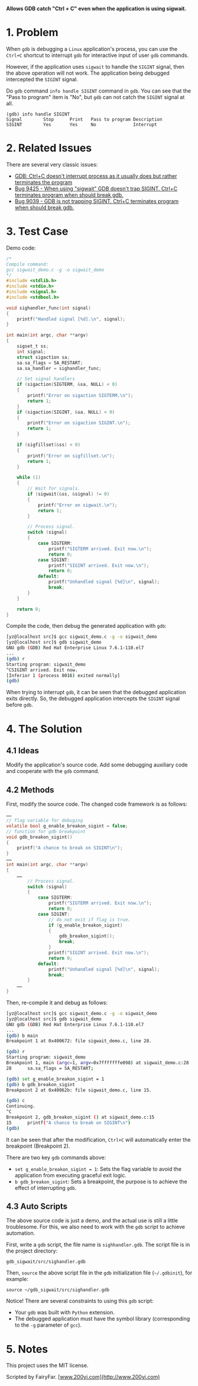 **Allows GDB catch "Ctrl + C" even when the application is using sigwait.**

# 1. Problem

When `gdb` is debugging a `Linux` application's process, you can use the `Ctrl+C` shortcut to interrupt `gdb` for interactive input of user `gdb` commands.

However, if the application uses `sigwait` to handle the `SIGINT` signal, then the above operation will not work. The application being debugged intercepted the `SIGINT` signal.

Do `gdb` command `info handle SIGINT` command in `gdb`. You can see that the "Pass to program" item is "No", but `gdb` can not catch the `SIGINT` signal at all.

```
(gdb) info handle SIGINT
Signal        Stop      Print   Pass to program Description
SIGINT        Yes       Yes     No              Interrupt
```

# 2. Related Issues

There are several very classic issues:

* [GDB: Ctrl+C doesn't interrupt process as it usually does but rather terminates the program](https://stackoverflow.com/questions/5857300/gdb-ctrlc-doesnt-interrupt-process-as-it-usually-does-but-rather-terminates-t)
* [Bug 9425 - When using "sigwait" GDB doesn't trap SIGINT. Ctrl+C terminates program when should break gdb.](https://sourceware.org/bugzilla/show_bug.cgi?id=9425)
* [Bug 9039 - GDB is not trapping SIGINT. Ctrl+C terminates program when should break gdb.](https://bugzilla.kernel.org/show_bug.cgi?id=9039)

# 3. Test Case

Demo code:

```c
/*
Compile command:
gcc sigwait_demo.c -g -o sigwait_demo
*/
#include <stdlib.h>
#include <stdio.h>
#include <signal.h>
#include <stdbool.h>

void sighandler_func(int signal)
{
	printf("Handled signal [%d].\n", signal);
}

int main(int argc, char **argv)
{
	sigset_t ss;
	int signal;
	struct sigaction sa;
	sa.sa_flags = SA_RESTART;
	sa.sa_handler = sighandler_func;

	// Set signal handlers
	if (sigaction(SIGTERM, &sa, NULL) < 0)
	{
		printf("Error on sigaction SIGTERM.\n");
		return 1;
	}
	if (sigaction(SIGINT, &sa, NULL) < 0)
	{
		printf("Error on sigaction SIGINT.\n");
		return 1;
	}

	if (sigfillset(&ss) < 0)
	{
		printf("Error on sigfillset.\n");
		return 1;
	}

	while (1)
	{
		// Wait for signals.
		if (sigwait(&ss, &signal) != 0)
		{
			printf("Error on sigwait.\n");
			return 1;
		}

		// Process signal.
		switch (signal)
		{
			case SIGTERM:
				printf("SIGTERM arrived. Exit now.\n");
				return 0;
			case SIGINT:
				printf("SIGINT arrived. Exit now.\n");
				return 0;
			default:
				printf("Unhandled signal [%d]\n", signal);
				break;
		}
	}

	return 0;
}
```

Compile the code, then debug the generated application with `gdb`:

```bash
[yz@localhost src]$ gcc sigwait_demo.c -g -o sigwait_demo
[yz@localhost src]$ gdb sigwait_demo
GNU gdb (GDB) Red Hat Enterprise Linux 7.6.1-110.el7
...
(gdb) r
Starting program: sigwait_demo 
^CSIGINT arrived. Exit now.
[Inferior 1 (process 8016) exited normally]
(gdb) 
```

When trying to interrupt `gdb`, it can be seen that  the debugged application exits directly. So, the debugged application intercepts the `SIGINT` signal before `gdb`.

# 4. The Solution

## 4.1 Ideas

Modify the application's source code. Add some debugging auxiliary code and cooperate with the `gdb` command.

## 4.2 Methods

First, modify the source code. The changed code framework is as follows:

```c
……
// flag variable for debuging
volatile bool g_enable_breakon_sigint = false;
// function for gdb breakpoint
void gdb_breakon_sigint()
{
	printf("A chance to break on SIGINT\n");
}
……
int main(int argc, char **argv)
{
	……
		// Process signal.
		switch (signal)
		{
			case SIGTERM:
				printf("SIGTERM arrived. Exit now.\n");
				return 0;
			case SIGINT:
				// do not exit if flag is true.
				if (g_enable_breakon_sigint)
				{
					gdb_breakon_sigint();
					break;
				}
				printf("SIGINT arrived. Exit now.\n");
				return 0;
			default:
				printf("Unhandled signal [%d]\n", signal);
				break;
		}
	……
}
```

Then, re-compile it and debug as follows:

```bash
[yz@localhost src]$ gcc sigwait_demo.c -g -o sigwait_demo
[yz@localhost src]$ gdb sigwait_demo
GNU gdb (GDB) Red Hat Enterprise Linux 7.6.1-110.el7
...
(gdb) b main
Breakpoint 1 at 0x400672: file sigwait_demo.c, line 28.

(gdb) r
Starting program: sigwait_demo 
Breakpoint 1, main (argc=1, argv=0x7fffffffe098) at sigwait_demo.c:28
28		sa.sa_flags = SA_RESTART;

(gdb) set g_enable_breakon_sigint = 1
(gdb) b gdb_breakon_sigint
Breakpoint 2 at 0x40062b: file sigwait_demo.c, line 15.

(gdb) c
Continuing.
^C
Breakpoint 2, gdb_breakon_sigint () at sigwait_demo.c:15
15		printf("A chance to break on SIGINT\n")
(gdb)
```

It can be seen that after the modification,  `Ctrl+C` will automatically enter the breakpoint (Breakpoint 2).

There are two key `gdb` commands above:

* `set g_enable_breakon_sigint = 1`: Sets the flag variable to avoid the application from executing graceful exit logic.
* `b gdb_breakon_sigint`: Sets a breakpoint, the purpose is to achieve the effect of interrupting `gdb`.

## 4.3 Auto Scripts

The above source code is just a demo, and the actual use is still a little troublesome. For this, we also need to work with the `gdb` script to achieve automation.

First, write a `gdb` script, the file name is `sighhandler.gdb`. The script file is in the project directory:

```
gdb_sigwait/src/sighandler.gdb
```

Then, `source` the above script file in the `gdb` initialization file (`~/.gdbinit`), for example:

```
source ~/gdb_sigwait/src/sighandler.gdb
```

Notice! There are several constraints to using this `gdb` script:

- Your `gdb` was built with `Python` extension.
- The debugged application must have the symbol library (corresponding to the `-g` parameter of `gcc`).

# 5. Notes

This project uses the MIT license.

Scripted by FairyFar. [www.200yi.com](http://www.200yi.com)

